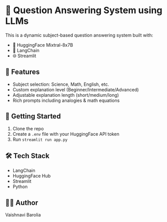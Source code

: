 # 🧠 Question Answering System using LLMs

This is a dynamic subject-based question answering system built with:
- 🤖 HuggingFace Mixtral-8x7B
- 🔗 LangChain
- 🌐 Streamlit

## 🔧 Features
- Subject selection: Science, Math, English, etc.
- Custom explanation level (Beginner/Intermediate/Advanced)
- Adjustable explanation length (short/medium/long)
- Rich prompts including analogies & math equations

## 🚀 Getting Started
1. Clone the repo
2. Create a `.env` file with your HuggingFace API token
3. Run `streamlit run app.py`
   
## 🛠 Tech Stack
- LangChain
- HuggingFace Hub
- Streamlit
- Python

## 🧑‍💻 Author
Vaishnavi Barolia
